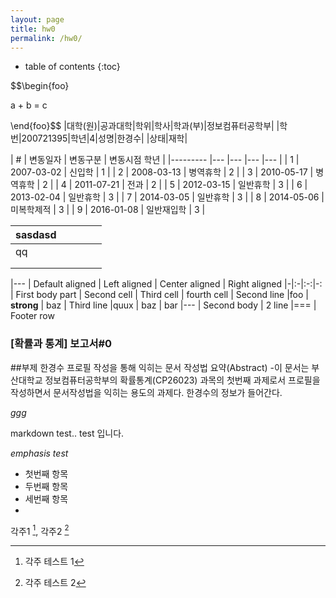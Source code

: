 ```yaml
---
layout: page
title: hw0 
permalink: /hw0/
---
```

* table of contents
{:toc}



$$\begin{foo}

a + b = c

\end{foo}$$
|대학(원)|공과대학|학위|학사|학과(부)|정보컴퓨터공학부|
|학번|200721395|학년|4|성명|한경수|
|상태|재학|

| # 	|  변동일자 	|  변동구분 	| 변동시점 학년  	|
|---------	|---	|---	|---	|---	|
| 1      	| 2007-03-02  	| 신입학  	| 1  	|
| 2      	| 2008-03-13  	| 병역휴학  	| 2  	|
| 3      	| 2010-05-17  	| 병역휴학  	| 2  	|
| 4      	| 2011-07-21  	| 전과  	| 2  	|
| 5      	| 2012-03-15  	| 일반휴학  	| 3  	|
| 6      	| 2013-02-04  	| 일반휴학  	| 3  	|
| 7      	| 2014-03-05  	| 일반휴학  	| 3  	|
| 8      	| 2014-05-06  	| 미복학제적  	| 3  	|
| 9      	| 2016-01-08  	| 일반재입학  	| 3  	|

| sasdasd 	|   	|   	|   	|   	|
|---------	|---	|---	|---	|---	|
| qq      	|   	|   	|   	|   	|
|         	|   	|   	|   	|   	|
|         	|   	|   	|   	|   	|

|---
| Default aligned | Left aligned | Center aligned | Right aligned
|-|:-|:-:|-:
| First body part | Second cell | Third cell | fourth cell
| Second line |foo | **strong** | baz
| Third line |quux | baz | bar
|---
| Second body
| 2 line
|===
| Footer row


### [확률과 통계] 보고서#0

##부제 한경수 프로필 작성을 통해 익히는 문서 작성법
요약(Abstract)
-이 문서는 부산대학교 정보컴퓨터공학부의 확률통계(CP26023) 과목의 첫번째 과제로서 프로필을 작성하면서 문서작성법을 익히는 용도의 과제다. 한경수의 정보가 들어간다. 


 _ggg_

markdown test..
test 입니다.

*emphasis test*

- 첫번째 항목
- 두번째 항목
- 세번째 항목
- 
각주1 [^1], 각주2 [^2]
 
[^1]: 각주 테스트 1
[^2]: 각주 테스트 2
